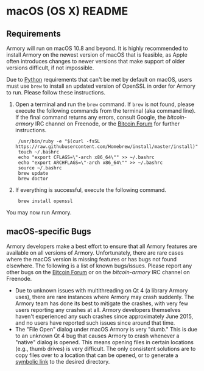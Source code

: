 # macOS (OS X) README
## Requirements
Armory will run on macOS 10.8 and beyond. It is highly recommended to install Armory on the newest version of macOS that is feasible, as Apple often introduces changes to newer versions that make support of older versions difficult, if not impossible.

Due to [Python](https://python.org/) requirements that can't be met by default on macOS, users must use `brew` to install an updated version of OpenSSL in order for Armory to run. Please follow these instructions.

1. Open a terminal and run the `brew` command. If `brew` is not found, please execute the following commands from the terminal (aka command line). If the final command returns any errors, consult Google, the *bitcoin-armory* IRC channel on Freenode, or the [Bitcoin Forum](https://bitcointalk.org/index.php?board=97.0) for further instructions.

        /usr/bin/ruby -e "$(curl -fsSL https://raw.githubusercontent.com/Homebrew/install/master/install)"
        touch ~/.bashrc
        echo "export CFLAGS=\"-arch x86_64\"" >> ~/.bashrc
        echo "export ARCHFLAGS=\"-arch x86_64\"" >> ~/.bashrc
        source ~/.bashrc
        brew update
        brew doctor

2. If everything is successful, execute the following command.

        brew install openssl

You may now run Armory.

## macOS-specific Bugs
Armory developers make a best effort to ensure that all Armory features are available on all versions of Armory. Unfortunately, there are rare cases where the macOS version is missing features or has bugs not found elsewhere. The following is a list of known bugs/issues. Please report any other bugs on the [Bitcoin Forum](https://bitcointalk.org/index.php?board=97.0) or on the *bitcoin-armory* IRC channel on Freenode.

- Due to unknown issues with multithreading on Qt 4 (a library Armory uses), there are rare instances where Armory may crash suddenly. The Armory team has done its best to mitigate the crashes, with very few users reporting any crashes at all. Armory developers themselves haven't experienced any such crashes since approximately June 2015, and no users have reported such issues since around that time.
- The "File Open" dialog under macOS Armory is very "dumb." This is due to an unknown Qt 4 bug that causes Armory to crash whenever a "native" dialog is opened. This means opening files in certain locations (e.g., thumb drives) is very difficult. The only consistent solutions are to copy files over to a location that can be opened, or to generate a [symbolic link](http://askubuntu.com/questions/600714/creating-a-symlink-from-one-folder-to-another-with-different-names) to the desired directory.
